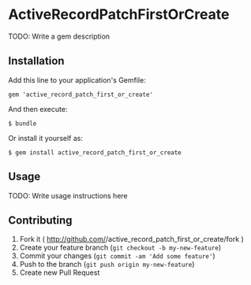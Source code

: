 # ActiveRecordPatchFirstOrCreate

TODO: Write a gem description

## Installation

Add this line to your application's Gemfile:

    gem 'active_record_patch_first_or_create'

And then execute:

    $ bundle

Or install it yourself as:

    $ gem install active_record_patch_first_or_create

## Usage

TODO: Write usage instructions here

## Contributing

1. Fork it ( http://github.com/<my-github-username>/active_record_patch_first_or_create/fork )
2. Create your feature branch (`git checkout -b my-new-feature`)
3. Commit your changes (`git commit -am 'Add some feature'`)
4. Push to the branch (`git push origin my-new-feature`)
5. Create new Pull Request
